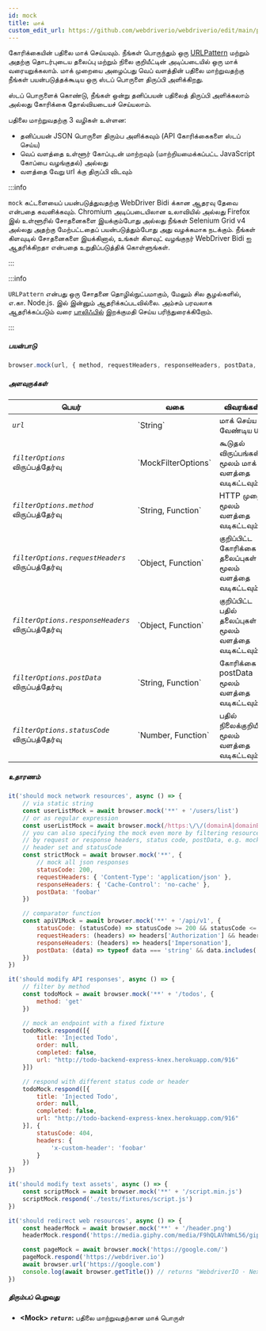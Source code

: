 ```yaml
---
id: mock
title: மாக்
custom_edit_url: https://github.com/webdriverio/webdriverio/edit/main/packages/webdriverio/src/commands/browser/mock.ts
---
```


கோரிக்கையின் பதிலை மாக் செய்யவும். நீங்கள் பொருந்தும் ஒரு 
[URLPattern](https://developer.mozilla.org/en-US/docs/Web/API/URLPattern)
மற்றும் அதற்கு தொடர்புடைய தலைப்பு மற்றும் நிலை குறியீட்டின் அடிப்படையில் ஒரு மாக் வரையறுக்கலாம். மாக் முறையை அழைப்பது வெப் வளத்தின் பதிலை மாற்றுவதற்கு நீங்கள் பயன்படுத்தக்கூடிய ஒரு ஸ்டப் பொருளை திருப்பி அளிக்கிறது.

ஸ்டப் பொருளைக் கொண்டு, நீங்கள் ஒன்று தனிப்பயன் பதிலைத் திருப்பி அளிக்கலாம் அல்லது கோரிக்கை தோல்வியடையச் செய்யலாம்.

பதிலை மாற்றுவதற்கு 3 வழிகள் உள்ளன:
- தனிப்பயன் JSON பொருளை திரும்ப அளிக்கவும் (API கோரிக்கைகளை ஸ்டப் செய்ய)
- வெப் வளத்தை உள்ளூர் கோப்புடன் மாற்றவும் (மாற்றியமைக்கப்பட்ட JavaScript கோப்பை வழங்குதல்) அல்லது
- வளத்தை வேறு url க்கு திருப்பி விடவும்

:::info

`mock` கட்டளையைப் பயன்படுத்துவதற்கு WebDriver Bidi க்கான ஆதரவு தேவை என்பதை கவனிக்கவும். Chromium அடிப்படையிலான உலாவியில் அல்லது Firefox இல் உள்ளூரில் சோதனைகளை இயக்கும்போது அல்லது நீங்கள் Selenium Grid v4 அல்லது அதற்கு மேற்பட்டதைப் பயன்படுத்தும்போது அது வழக்கமாக நடக்கும். நீங்கள் கிளவுடில் சோதனைகளை இயக்கினால், உங்கள் கிளவுட் வழங்குநர் WebDriver Bidi ஐ ஆதரிக்கிறதா என்பதை உறுதிப்படுத்திக் கொள்ளுங்கள்.

:::

:::info

`URLPattern` என்பது ஒரு சோதனை தொழில்நுட்பமாகும், மேலும் சில சூழல்களில், எ.கா. Node.js. இல் இன்னும் ஆதரிக்கப்படவில்லை.
அம்சம் பரவலாக ஆதரிக்கப்படும் வரை [பாலிஃபில்](https://www.npmjs.com/package/urlpattern-polyfill) இறக்குமதி செய்ய பரிந்துரைக்கிறோம்.

:::

##### பயன்பாடு

```js
browser.mock(url, { method, requestHeaders, responseHeaders, postData, statusCode })
```

##### அளவுருக்கள்

<table>
  <thead>
    <tr>
      <th>பெயர்</th><th>வகை</th><th>விவரங்கள்</th>
    </tr>
  </thead>
  <tbody>
    <tr>
      <td><code><var>url</var></code></td>
      <td>`String`</td>
      <td>மாக் செய்ய வேண்டிய url</td>
    </tr>
    <tr>
      <td><code><var>filterOptions</var></code><br /><span className="label labelWarning">விருப்பத்தேர்வு</span></td>
      <td>`MockFilterOptions`</td>
      <td>கூடுதல் விருப்பங்கள் மூலம் மாக் வளத்தை வடிகட்டவும்</td>
    </tr>
    <tr>
      <td><code><var>filterOptions.method</var></code><br /><span className="label labelWarning">விருப்பத்தேர்வு</span></td>
      <td>`String, Function`</td>
      <td>HTTP முறை மூலம் வளத்தை வடிகட்டவும்</td>
    </tr>
    <tr>
      <td><code><var>filterOptions.requestHeaders</var></code><br /><span className="label labelWarning">விருப்பத்தேர்வு</span></td>
      <td>`Object, Function`</td>
      <td>குறிப்பிட்ட கோரிக்கை தலைப்புகள் மூலம் வளத்தை வடிகட்டவும்</td>
    </tr>
    <tr>
      <td><code><var>filterOptions.responseHeaders</var></code><br /><span className="label labelWarning">விருப்பத்தேர்வு</span></td>
      <td>`Object, Function`</td>
      <td>குறிப்பிட்ட பதில் தலைப்புகள் மூலம் வளத்தை வடிகட்டவும்</td>
    </tr>
    <tr>
      <td><code><var>filterOptions.postData</var></code><br /><span className="label labelWarning">விருப்பத்தேர்வு</span></td>
      <td>`String, Function`</td>
      <td>கோரிக்கை postData மூலம் வளத்தை வடிகட்டவும்</td>
    </tr>
    <tr>
      <td><code><var>filterOptions.statusCode</var></code><br /><span className="label labelWarning">விருப்பத்தேர்வு</span></td>
      <td>`Number, Function`</td>
      <td>பதில் நிலைக்குறியீடு மூலம் வளத்தை வடிகட்டவும்</td>
    </tr>
  </tbody>
</table>

##### உதாரணம்

```js title="mock.js"
it('should mock network resources', async () => {
    // via static string
    const userListMock = await browser.mock('**' + '/users/list')
    // or as regular expression
    const userListMock = await browser.mock(/https:\/\/(domainA|domainB)\.com\/.+/)
    // you can also specifying the mock even more by filtering resources
    // by request or response headers, status code, postData, e.g. mock only responses with specific
    // header set and statusCode
    const strictMock = await browser.mock('**', {
        // mock all json responses
        statusCode: 200,
        requestHeaders: { 'Content-Type': 'application/json' },
        responseHeaders: { 'Cache-Control': 'no-cache' },
        postData: 'foobar'
    })

    // comparator function
    const apiV1Mock = await browser.mock('**' + '/api/v1', {
        statusCode: (statusCode) => statusCode >= 200 && statusCode <= 203,
        requestHeaders: (headers) => headers['Authorization'] && headers['Authorization'].startsWith('Bearer '),
        responseHeaders: (headers) => headers['Impersonation'],
        postData: (data) => typeof data === 'string' && data.includes('foo')
    })
})

it('should modify API responses', async () => {
    // filter by method
    const todoMock = await browser.mock('**' + '/todos', {
        method: 'get'
    })

    // mock an endpoint with a fixed fixture
    todoMock.respond([{
        title: 'Injected Todo',
        order: null,
        completed: false,
        url: "http://todo-backend-express-knex.herokuapp.com/916"
    }])

    // respond with different status code or header
    todoMock.respond([{
        title: 'Injected Todo',
        order: null,
        completed: false,
        url: "http://todo-backend-express-knex.herokuapp.com/916"
    }], {
        statusCode: 404,
        headers: {
            'x-custom-header': 'foobar'
        }
    })
})

it('should modify text assets', async () => {
    const scriptMock = await browser.mock('**' + '/script.min.js')
    scriptMock.respond('./tests/fixtures/script.js')
})

it('should redirect web resources', async () => {
    const headerMock = await browser.mock('**' + '/header.png')
    headerMock.respond('https://media.giphy.com/media/F9hQLAVhWnL56/giphy.gif')

    const pageMock = await browser.mock('https://google.com/')
    pageMock.respond('https://webdriver.io')
    await browser.url('https://google.com')
    console.log(await browser.getTitle()) // returns "WebdriverIO · Next-gen browser and mobile automation test framework for Node.js"
})
```

##### திரும்பப் பெறுவது

- **&lt;Mock&gt;**
            **<code><var>return</var></code>:**                                                பதிலை மாற்றுவதற்கான மாக் பொருள்